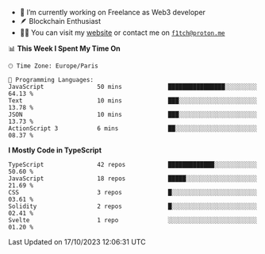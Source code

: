 - 🔭 I’m currently working on Freelance as Web3 developer
- 🪶 Blockchain Enthusiast
- 👨‍💻 You can visit my [website](https://f1tch.xyz) or contact me on [`f1tch@proton.me`](mailto:f1tch@proton.me)

<!--START_SECTION:waka-->
📊 **This Week I Spent My Time On** 

```text
🕑︎ Time Zone: Europe/Paris

💬 Programming Languages: 
JavaScript               50 mins             ████████████████░░░░░░░░░   64.13 % 
Text                     10 mins             ███░░░░░░░░░░░░░░░░░░░░░░   13.78 % 
JSON                     10 mins             ███░░░░░░░░░░░░░░░░░░░░░░   13.73 % 
ActionScript 3           6 mins              ██░░░░░░░░░░░░░░░░░░░░░░░   08.37 % 
```

**I Mostly Code in TypeScript** 

```text
TypeScript               42 repos            █████████████░░░░░░░░░░░░   50.60 % 
JavaScript               18 repos            █████░░░░░░░░░░░░░░░░░░░░   21.69 % 
CSS                      3 repos             █░░░░░░░░░░░░░░░░░░░░░░░░   03.61 % 
Solidity                 2 repos             █░░░░░░░░░░░░░░░░░░░░░░░░   02.41 % 
Svelte                   1 repo              ░░░░░░░░░░░░░░░░░░░░░░░░░   01.20 % 
```




 Last Updated on 17/10/2023 12:06:31 UTC
<!--END_SECTION:waka-->
